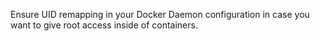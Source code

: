 

Ensure UID remapping in your Docker Daemon configuration in case you want to give root access
inside of containers.
